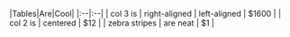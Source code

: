 |Tables|Are|Cool|
|:--|:--|
| col 3 is | right-aligned | left-aligned | $1600 |
| col 2 is | centered | $12 |
| zebra stripes | are neat | $1 |

